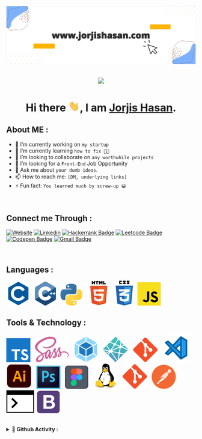 [<img alt="banner" src="./assets/banner/banner-github.svg">](https://www.jorjishasan.com/)

<h2 align="center">
<img src="https://komarev.com/ghpvc/?username=jorjis212">
<h2>

**<h1 align="center"> Hi there <img  width="30px" src="./assets/banner/wave.gif"/>, I am [Jorjis Hasan](https://www.jorjishasan.com/).</h1>**

## **About ME :**

- 🔭 I’m currently working on `my startup`
- 🌱 I’m currently learning `how to fix 🧑‍💻`
- 👯 I’m looking to collaborate on `any worthwhile projects`
- 🤔 I’m looking for a `Front-End` Job Opportunity
- 💬 Ask me about `your dumb ideas`.
- 📫 How to reach me: `[DM, underlying links]`
- ⚡ Fun fact: `You learned much by screw-up 😀`

<br>

## Connect me Through :

[![Website](https://img.shields.io/badge/website-000000?style=for-the-badge&logo=About.me&logoColor=white)](https://www.jorjishasan.com)
[![Linkedin](https://img.shields.io/badge/LinkedIn-0077B5?style=for-the-badge&logo=linkedin&logoColor=white)](https://www.linkedin.com/in/jorjishasan/)
[![Hackerrank Badge](https://img.shields.io/badge/-Hackerrank-2EC866?style=for-the-badge&logo=HackerRank&logoColor=white)](https://www.hackerrank.com/_jorjis)
[![Leetcode Badge](https://img.shields.io/badge/-LeetCode-FFA116?style=for-the-badge&logo=LeetCode&logoColor=black)](https://leetcode.com/_jorjis/)
[![Codepen Badge](https://img.shields.io/badge/Codepen-000000?style=for-the-badge&logo=codepen&logoColor=white)](https://codepen.io/jorjis)
[![Gmail Badge](https://img.shields.io/badge/Gmail-D14836?style=for-the-badge&logo=gmail&logoColor=white)](mailto:speak.jorjis@gmail.com)

<br>

## Languages :

![C](./assets/Language/c.svg) &nbsp;
![C++](./assets/Language/c++.svg) &nbsp;
![Python](./assets/Language/python.svg) &nbsp;
![HTML5](./assets/Language/html.svg) &nbsp;
![CSS3](./assets/Language/css.svg) &nbsp;
![javaScript](./assets/Language/javascript.svg)

## Tools & Technology :

![TypeScript](./assets/Tools-Technology/typescript.svg "TypeScript") &nbsp;
![Sass](./assets/Tools-Technology/sass.svg "SASS") &nbsp;
![Webpack](./assets/Tools-Technology/webpack.svg "Webpack") &nbsp;
![Netlify](./assets/Tools-Technology/netlify.svg "Netlify") &nbsp;
![Vercel](./assets/Tools-Technology/git.svg "Vercel") &nbsp;
![Vscode](./assets/Tools-Technology/vscode.svg "Vscode") &nbsp;
![Illustrator](./assets/Tools-Technology/ai.svg "Adobe Illustrator") &nbsp;
![Photoshop](./assets/Tools-Technology/photoshop.svg "Adobe Photoshop") &nbsp;
![Figma](./assets/Tools-Technology/figma.svg "Figma") &nbsp;
![Linux](./assets/Tools-Technology/linux.svg "Linux") &nbsp;
![Git](./assets/Tools-Technology/git.svg "Git") &nbsp;
![Postman](./assets/Tools-Technology/postman.svg "Postman") &nbsp;
![Commands](./assets/Tools-Technology/terminal.svg "Unix")&nbsp;
![Bootstrap](./assets/Tools-Technology/bootstrap.svg "Bootstrap")

<br>

<details>

**<summary>🌟 Github Activity :</summary>**

<br>

![GitHub Streak](https://github-readme-streak-stats.herokuapp.com?user=jorjis212&theme=vue-dark&date_format=M%20j%5B%2C%20Y%5D)

[![Jorjis's GitHub stats](https://github-readme-stats.vercel.app/api?username=jorjis212&count_private=true&theme=vue&hide=stars&show_icons=true&include_all_commits=true&show_owner=true&custom_title=An-Overview)](https://github.com/jorjis212?tab=repositories)
[![Top Langs](https://github-readme-stats.vercel.app/api/top-langs/?username=jorjis212&langs_count=8&count_private=true&layout=compact&theme=vue&hide_border=false)]()

</details>
